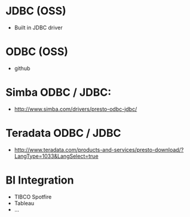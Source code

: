 # JDBC (OSS)
- Built in JDBC driver

# ODBC (OSS)
- github

# Simba ODBC / JDBC:
- http://www.simba.com/drivers/presto-odbc-jdbc/

# Teradata ODBC / JDBC
- http://www.teradata.com/products-and-services/presto-download/?LangType=1033&LangSelect=true

# BI Integration
- TIBCO Spotfire
- Tableau
- ...